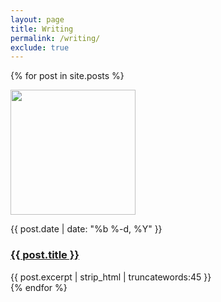 ```yaml
---
layout: page
title: Writing
permalink: /writing/
exclude: true
---
```


{% for post in site.posts %}
<div class="">
        <div class="flex flex-center mb2">
            <a class="flex-none mr2 sm-show" href="{{ post.url | prepend: site.baseurl }}"><img src="{{ post.thumbnail }}" width="200" height="200"></a>
            <div class="flex-auto">
                <p class="mid-gray mb0 caps h6">{{ post.date | date: "%b %-d, %Y" }}</p>
                <a class="" href="{{ post.url | prepend: site.baseurl }}"><h3 class="mt0">{{ post.title }}</h3></a>
                {{ post.excerpt | strip_html | truncatewords:45 }}
            </div>
        </div>
</div>
{% endfor %}
